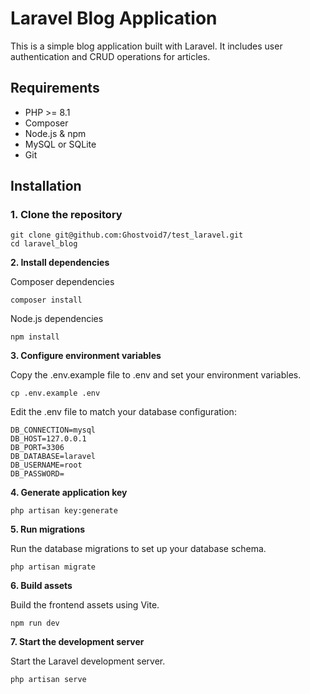 # Laravel Blog Application

This is a simple blog application built with Laravel. It includes user authentication and CRUD operations for articles.

## Requirements

- PHP >= 8.1
- Composer
- Node.js & npm
- MySQL or SQLite
- Git

## Installation

### 1. Clone the repository

    git clone git@github.com:Ghostvoid7/test_laravel.git
    cd laravel_blog

**2. Install dependencies**

Composer dependencies

    composer install

Node.js dependencies

    npm install

**3. Configure environment variables**

Copy the .env.example file to .env and set your environment variables.

    cp .env.example .env

Edit the .env file to match your database configuration:

    DB_CONNECTION=mysql
    DB_HOST=127.0.0.1
    DB_PORT=3306
    DB_DATABASE=laravel
    DB_USERNAME=root
    DB_PASSWORD=

**4. Generate application key**

    php artisan key:generate
  
**5. Run migrations**

Run the database migrations to set up your database schema.

    php artisan migrate

**6. Build assets**

Build the frontend assets using Vite.

    npm run dev

**7. Start the development server**

Start the Laravel development server.

    php artisan serve

